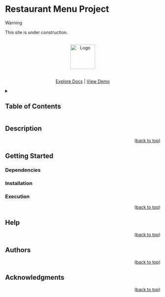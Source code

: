 <a id="readme-top"></a>

<h1>Restaurant Menu Project</h1>
<!--
Simple overview of use/purpose.
-->

>[!Warning]
>This site is under construction.

<!-- PROJECT LOGO -->
<br />
<div align="center">
  <a href="https://github.com/emirsari/RestaurantMenu.git">
    <img src="" alt="Logo" width="80" height="80">
  </a>

  <p align="center">
    <br />
    <a href="https://github.com/emirsari/RestaurantMenu.git">Explore Docs</a>
    |
    <a href="">View Demo</a>
  </p>
</div>

<!-- TABLE OF CONTENTS -->
<details>
  <summary><h2>Table of Contents</h2></summary>
  <ol>
    <li>
      <a href="#description">Description</a>
    </li>
    <li>
      <a href="#">Getting Started</a>
      <ul>
        <li><a href="#">Dependencies</a></li>
        <li><a href="#">Installation</a></li>
        <li><a href="#">Execution</a></li>
      </ul>
    </li>
    <li><a href="#">Help</a></li>
    <li><a href="#">Authors</a></li>
    <li><a href="#">Acknowledgments</a></li>
  </ol>
</details>

<h2>Description</h2>
<!--
An in-depth paragraph about your project and overview of use.
-->
<p align="right">(<a href="#readme-top">back to top</a>)</p>

<h2>Getting Started</h2>

<h3>Dependencies</h3>
<!--
* Describe any prerequisites, libraries, OS version, etc., needed before installing program.
* ex. Windows 10
-->
<h3>Installation</h3>
<!--
* How/where to download your program
* Any modifications needed to be made to files/folders
-->
<h3>Execution</h3>
<!--
* How to run the program
* Step-by-step bullets
```
code blocks for commands
```
-->
<p align="right">(<a href="#readme-top">back to top</a>)</p>

<h2>Help</h2>
<!--
Any advise for common problems or issues.
```
command to run if program contains helper info
```
-->
<p align="right">(<a href="#readme-top">back to top</a>)</p>

<h2>Authors</h2>
<!--
Contributors names and contact info
ex. Dominique Pizzie  
ex. [@DomPizzie](https://twitter.com/dompizzie)
-->
<p align="right">(<a href="#readme-top">back to top</a>)</p>

<h2>Acknowledgments</h2>
<!--
Inspiration, code snippets, etc.
* [awesome-readme](https://github.com/matiassingers/awesome-readme)
* [PurpleBooth](https://gist.github.com/PurpleBooth/109311bb0361f32d87a2)
* [dbader](https://github.com/dbader/readme-template)
* [zenorocha](https://gist.github.com/zenorocha/4526327)
* [fvcproductions](https://gist.github.com/fvcproductions/1bfc2d4aecb01a834b46)
-->
<p align="right">(<a href="#readme-top">back to top</a>)</p>
